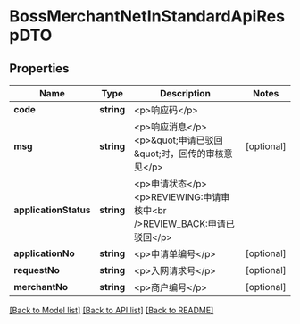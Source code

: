 # BossMerchantNetInStandardApiRespDTO

## Properties
Name | Type | Description | Notes
------------ | ------------- | ------------- | -------------
**code** | **string** | &lt;p&gt;响应码&lt;/p&gt; | 
**msg** | **string** | &lt;p&gt;响应消息&lt;/p&gt; &lt;p&gt;\&quot;申请已驳回\&quot;时，回传的审核意见&lt;/p&gt; | [optional] 
**applicationStatus** | **string** | &lt;p&gt;申请状态&lt;/p&gt; &lt;p&gt;REVIEWING:申请审核中&lt;br /&gt;REVIEW_BACK:申请已驳回&lt;/p&gt; | 
**applicationNo** | **string** | &lt;p&gt;申请单编号&lt;/p&gt; | [optional] 
**requestNo** | **string** | &lt;p&gt;入网请求号&lt;/p&gt; | [optional] 
**merchantNo** | **string** | &lt;p&gt;商户编号&lt;/p&gt; | [optional] 

[[Back to Model list]](../README.md#documentation-for-models) [[Back to API list]](../README.md#documentation-for-api-endpoints) [[Back to README]](../README.md)


